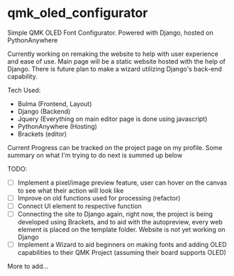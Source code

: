 # qmk_oled_configurator
Simple QMK OLED Font Configurator. Powered with Django, hosted on PythonAnywhere

Currently working on remaking the website to help with user experience and ease of use. Main page will be a static website hosted with the help of Django. There is future plan to make a wizard utilizing Django's back-end capability.

Tech Used:
- Bulma (Frontend, Layout)
- Django (Backend)
- Jquery (Everything on main editor page is done using javascript)
- PythonAnywhere (Hosting)
- Brackets (editor)

Current Progress can be tracked on the project page on my profile. Some summary on what I'm trying to do next is summed up below

TODO:
- [ ] Implement a pixel/image preview feature, user can hover on the canvas to see what their action will look like
- [ ] Improve on old functions used for processing (refactor)
- [ ] Connect UI element to respective function
- [ ] Connecting the site to Django again, right now, the project is being developed using Brackets, and to aid with the autopreview, every web element is placed on the template folder. Website is not yet working on Django
- [ ] Implement a Wizard to aid beginners on making fonts and adding OLED capabilities to their QMK Project (assuming their board supports OLED)

More to add...
